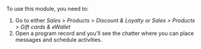 To use this module, you need to:

1.  Go to either *Sales \> Products \> Discount & Loyalty* or *Sales \>
    Products \> Gift cards & eWallet*
2.  Open a program record and you'll see the chatter where you can place
    messages and schedule activities.
